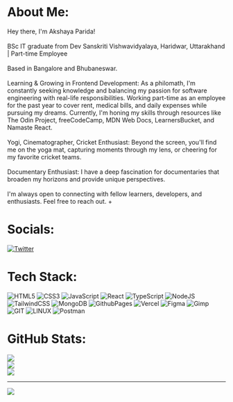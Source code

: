 #  About Me:
 Hey there, I'm Akshaya Parida!<br><br>BSc IT graduate from Dev Sanskriti Vishwavidyalaya, Haridwar, Uttarakhand | Part-time Employee<br><br>Based in Bangalore and Bhubaneswar.<br><br>Learning & Growing in Frontend Development: As a philomath, I'm constantly seeking knowledge and balancing my passion for software engineering with real-life responsibilities. Working part-time as an employee for the past year to cover rent, medical bills, and daily expenses while pursuing my dreams. Currently, I'm honing my skills through resources like The Odin Project, freeCodeCamp, MDN Web Docs, LearnersBucket, and Namaste React.<br><br>Yogi, Cinematographer, Cricket Enthusiast: Beyond the screen, you'll find me on the yoga mat, capturing moments through my lens, or cheering for my favorite cricket teams.<br><br>Documentary Enthusiast: I have a deep fascination for documentaries that broaden my horizons and provide unique perspectives.<br><br>I'm always open to connecting with fellow learners, developers, and enthusiasts. Feel free to reach out.
+
# Socials:

[![Twitter](https://img.shields.io/badge/Twitter-%231DA1F2.svg?logo=Twitter&logoColor=white)](https://twitter.com/akshaya_parida_)

# Tech Stack:

![HTML5](https://img.shields.io/badge/html5-%23E34F26.svg?style=for-the-badge&logo=html5&logoColor=white) ![CSS3](https://img.shields.io/badge/css3-%231572B6.svg?style=for-the-badge&logo=css3&logoColor=white)
![JavaScript](https://img.shields.io/badge/javascript-%23323330.svg?style=for-the-badge&logo=javascript&logoColor=%23F7DF1E) ![React](https://img.shields.io/badge/react-%2320232a.svg?style=for-the-badge&logo=react&logoColor=%2361DAFB) ![TypeScript](https://img.shields.io/badge/typescript-%23007ACC.svg?style=for-the-badge&logo=typescript&logoColor=white) ![NodeJS](https://img.shields.io/badge/node.js-6DA55F?style=for-the-badge&logo=node.js&logoColor=white) ![TailwindCSS](https://img.shields.io/badge/tailwindcss-%2338B2AC.svg?style=for-the-badge&logo=tailwind-css&logoColor=white) ![MongoDB](https://img.shields.io/badge/MongoDB-%234ea94b.svg?style=for-the-badge&logo=mongodb&logoColor=white) ![GithubPages](https://img.shields.io/badge/github%20pages-121013?style=for-the-badge&logo=github&logoColor=white) ![Vercel](https://img.shields.io/badge/vercel-%23000000.svg?style=for-the-badge&logo=vercel&logoColor=white) ![Figma](https://img.shields.io/badge/figma-%23F24E1E.svg?style=for-the-badge&logo=figma&logoColor=white) ![Gimp](https://img.shields.io/badge/Gimp-657D8B?style=for-the-badge&logo=gimp&logoColor=FFFFFF) ![GIT](https://img.shields.io/badge/Git-fc6d26?style=for-the-badge&logo=git&logoColor=white) ![LINUX](https://img.shields.io/badge/Linux-FCC624?style=for-the-badge&logo=linux&logoColor=black) ![Postman](https://img.shields.io/badge/Postman-FF6C37?style=for-the-badge&logo=postman&logoColor=white)

# GitHub Stats:

![](https://github-readme-stats.vercel.app/api?username=akshayaparida&theme=dark&hide_border=false&include_all_commits=false&count_private=false)<br/>
![](https://github-readme-streak-stats.herokuapp.com/?user=akshayaparida&theme=dark&hide_border=false)<br/>
![](https://github-readme-stats.vercel.app/api/top-langs/?username=akshayaparida&theme=dark&hide_border=false&include_all_commits=false&count_private=false&layout=compact)

---

[![](https://visitcount.itsvg.in/api?id=akshayaparida&icon=0&color=0)](https://visitcount.itsvg.in)

<!-- Proudly created with GPRM ( https://gprm.itsvg.in ) -->
